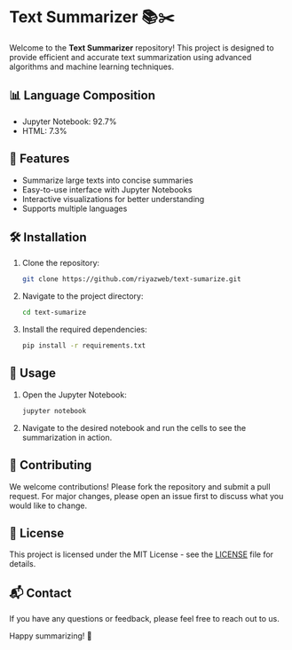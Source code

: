 # Text Summarizer 📚✂️

Welcome to the **Text Summarizer** repository! This project is designed to provide efficient and accurate text summarization using advanced algorithms and machine learning techniques.

## 📊 Language Composition

- Jupyter Notebook: 92.7%
- HTML: 7.3%

## 🚀 Features

- Summarize large texts into concise summaries
- Easy-to-use interface with Jupyter Notebooks
- Interactive visualizations for better understanding
- Supports multiple languages

## 🛠️ Installation

1. Clone the repository:
    ```bash
    git clone https://github.com/riyazweb/text-sumarize.git
    ```
2. Navigate to the project directory:
    ```bash
    cd text-sumarize
    ```
3. Install the required dependencies:
    ```bash
    pip install -r requirements.txt
    ```

## 📖 Usage

1. Open the Jupyter Notebook:
    ```bash
    jupyter notebook
    ```
2. Navigate to the desired notebook and run the cells to see the summarization in action.

## 👥 Contributing

We welcome contributions! Please fork the repository and submit a pull request. For major changes, please open an issue first to discuss what you would like to change.

## 📝 License

This project is licensed under the MIT License - see the [LICENSE](LICENSE) file for details.

## 📬 Contact

If you have any questions or feedback, please feel free to reach out to us.

Happy summarizing! 🎉
